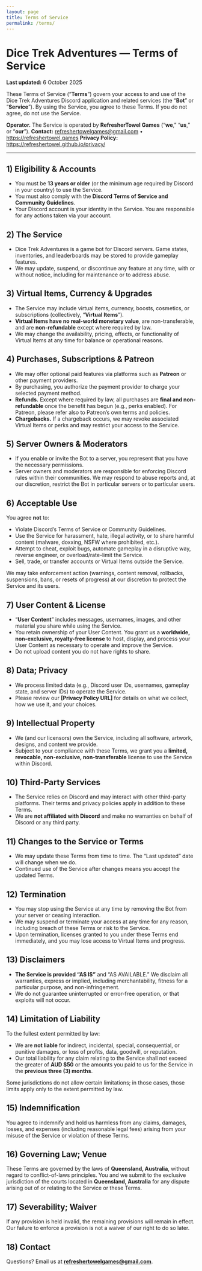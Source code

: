```yaml
---
layout: page
title: Terms of Service
permalink: /terms/
---
```


# Dice Trek Adventures — Terms of Service

**Last updated:** 6 October 2025

These Terms of Service (“**Terms**”) govern your access to and use of the Dice Trek Adventures Discord application and related services (the “**Bot**” or “**Service**”). By using the Service, you agree to these Terms. If you do not agree, do not use the Service.

**Operator.** The Service is operated by **RefresherTowel Games** (“**we**,” “**us**,” or “**our**”).
**Contact:** refreshertowelgames@gmail.com • https://refreshertowel.games
**Privacy Policy:** https://refreshertowel.github.io/privacy/

---

## 1) Eligibility & Accounts

- You must be **13 years or older** (or the minimum age required by Discord in your country) to use the Service.
- You must also comply with the **Discord Terms of Service and Community Guidelines**.
- Your Discord account is your identity in the Service. You are responsible for any actions taken via your account.

## 2) The Service

- Dice Trek Adventures is a game bot for Discord servers. Game states, inventories, and leaderboards may be stored to provide gameplay features.
- We may update, suspend, or discontinue any feature at any time, with or without notice, including for maintenance or to address abuse.

## 3) Virtual Items, Currency & Upgrades

- The Service may include virtual items, currency, boosts, cosmetics, or subscriptions (collectively, “**Virtual Items**”).
- **Virtual Items have no real-world monetary value**, are non-transferable, and are **non-refundable** except where required by law.
- We may change the availability, pricing, effects, or functionality of Virtual Items at any time for balance or operational reasons.

## 4) Purchases, Subscriptions & Patreon

- We may offer optional paid features via platforms such as **Patreon** or other payment providers.
- By purchasing, you authorize the payment provider to charge your selected payment method.
- **Refunds.** Except where required by law, all purchases are **final and non-refundable** once the benefit has begun (e.g., perks enabled). For Patreon, please refer also to Patreon’s own terms and policies.
- **Chargebacks.** If a chargeback occurs, we may revoke associated Virtual Items or perks and may restrict your access to the Service.

## 5) Server Owners & Moderators

- If you enable or invite the Bot to a server, you represent that you have the necessary permissions.
- Server owners and moderators are responsible for enforcing Discord rules within their communities. We may respond to abuse reports and, at our discretion, restrict the Bot in particular servers or to particular users.

## 6) Acceptable Use

You agree **not** to:

- Violate Discord’s Terms of Service or Community Guidelines.
- Use the Service for harassment, hate, illegal activity, or to share harmful content (malware, doxxing, NSFW where prohibited, etc.).
- Attempt to cheat, exploit bugs, automate gameplay in a disruptive way, reverse engineer, or overload/rate-limit the Service.
- Sell, trade, or transfer accounts or Virtual Items outside the Service.

We may take enforcement action (warnings, content removal, rollbacks, suspensions, bans, or resets of progress) at our discretion to protect the Service and its users.

## 7) User Content & License

- “**User Content**” includes messages, usernames, images, and other material you share while using the Service.
- You retain ownership of your User Content. You grant us a **worldwide, non-exclusive, royalty-free license** to host, display, and process your User Content as necessary to operate and improve the Service.
- Do not upload content you do not have rights to share.

## 8) Data; Privacy

- We process limited data (e.g., Discord user IDs, usernames, gameplay state, and server IDs) to operate the Service.
- Please review our **[Privacy Policy URL]** for details on what we collect, how we use it, and your choices.

## 9) Intellectual Property

- We (and our licensors) own the Service, including all software, artwork, designs, and content we provide.
- Subject to your compliance with these Terms, we grant you a **limited, revocable, non-exclusive, non-transferable** license to use the Service within Discord.

## 10) Third-Party Services

- The Service relies on Discord and may interact with other third-party platforms. Their terms and privacy policies apply in addition to these Terms.
- We are **not affiliated with Discord** and make no warranties on behalf of Discord or any third party.

## 11) Changes to the Service or Terms

- We may update these Terms from time to time. The “Last updated” date will change when we do.
- Continued use of the Service after changes means you accept the updated Terms.

## 12) Termination

- You may stop using the Service at any time by removing the Bot from your server or ceasing interaction.
- We may suspend or terminate your access at any time for any reason, including breach of these Terms or risk to the Service.
- Upon termination, licenses granted to you under these Terms end immediately, and you may lose access to Virtual Items and progress.

## 13) Disclaimers

- **The Service is provided “AS IS”** and “AS AVAILABLE.” We disclaim all warranties, express or implied, including merchantability, fitness for a particular purpose, and non-infringement.
- We do not guarantee uninterrupted or error-free operation, or that exploits will not occur.

## 14) Limitation of Liability

To the fullest extent permitted by law:

- We are **not liable** for indirect, incidental, special, consequential, or punitive damages, or loss of profits, data, goodwill, or reputation.
- Our total liability for any claim relating to the Service shall not exceed the greater of **AUD $50** or the amounts you paid to us for the Service in the **previous three (3) months**.

Some jurisdictions do not allow certain limitations; in those cases, those limits apply only to the extent permitted by law.

## 15) Indemnification

You agree to indemnify and hold us harmless from any claims, damages, losses, and expenses (including reasonable legal fees) arising from your misuse of the Service or violation of these Terms.

## 16) Governing Law; Venue

These Terms are governed by the laws of **Queensland, Australia**, without regard to conflict-of-laws principles. You and we submit to the exclusive jurisdiction of the courts located in **Queensland, Australia** for any dispute arising out of or relating to the Service or these Terms.

## 17) Severability; Waiver

If any provision is held invalid, the remaining provisions will remain in effect. Our failure to enforce a provision is not a waiver of our right to do so later.

## 18) Contact

Questions? Email us at **refreshertowelgames@gmail.com**.
